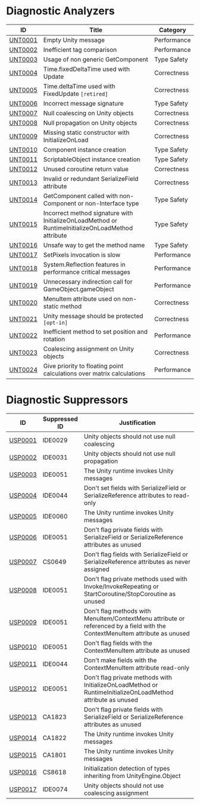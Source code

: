 # Diagnostic Analyzers

ID | Title | Category
---- | --- | --- |
[UNT0001](UNT0001.md) | Empty Unity message | Performance
[UNT0002](UNT0002.md) | Inefficient tag comparison | Performance
[UNT0003](UNT0003.md) | Usage of non generic GetComponent | Type Safety
[UNT0004](UNT0004.md) | Time.fixedDeltaTime used with Update | Correctness
[UNT0005](UNT0005.md) | Time.deltaTime used with FixedUpdate `[retired]` | Correctness
[UNT0006](UNT0006.md) | Incorrect message signature | Type Safety
[UNT0007](UNT0007.md) | Null coalescing on Unity objects | Correctness
[UNT0008](UNT0008.md) | Null propagation on Unity objects | Correctness
[UNT0009](UNT0009.md) | Missing static constructor with InitializeOnLoad | Correctness
[UNT0010](UNT0010.md) | Component instance creation | Type Safety
[UNT0011](UNT0011.md) | ScriptableObject instance creation | Type Safety
[UNT0012](UNT0012.md) | Unused coroutine return value | Correctness
[UNT0013](UNT0013.md) | Invalid or redundant SerializeField attribute | Correctness
[UNT0014](UNT0014.md) | GetComponent called with non-Component or non-Interface type | Type Safety
[UNT0015](UNT0015.md) | Incorrect method signature with InitializeOnLoadMethod or RuntimeInitializeOnLoadMethod attribute | Type Safety
[UNT0016](UNT0016.md) | Unsafe way to get the method name | Type Safety
[UNT0017](UNT0017.md) | SetPixels invocation is slow | Performance
[UNT0018](UNT0018.md) | System.Reflection features in performance critical messages | Performance
[UNT0019](UNT0019.md) | Unnecessary indirection call for GameObject.gameObject | Performance
[UNT0020](UNT0020.md) | MenuItem attribute used on non-static method | Correctness
[UNT0021](UNT0021.md) | Unity message should be protected `[opt-in]` | Correctness
[UNT0022](UNT0022.md) | Inefficient method to set position and rotation | Performance
[UNT0023](UNT0023.md) | Coalescing assignment on Unity objects | Correctness
[UNT0024](UNT0024.md) | Give priority to floating point calculations over matrix calculations | Performance

# Diagnostic Suppressors

ID | Suppressed ID | Justification
---- | --- | --- |
[USP0001](USP0001.md) | IDE0029 | Unity objects should not use null coalescing
[USP0002](USP0002.md) | IDE0031 | Unity objects should not use null propagation
[USP0003](USP0003.md) | IDE0051 | The Unity runtime invokes Unity messages
[USP0004](USP0004.md) | IDE0044 | Don't set fields with SerializeField or SerializeReference attributes to read-only
[USP0005](USP0005.md) | IDE0060 | The Unity runtime invokes Unity messages
[USP0006](USP0006.md) | IDE0051 | Don't flag private fields with SerializeField or SerializeReference attributes as unused
[USP0007](USP0007.md) | CS0649 | Don't flag fields with SerializeField or SerializeReference attributes as never assigned
[USP0008](USP0008.md) | IDE0051 | Don't flag private methods used with Invoke/InvokeRepeating or StartCoroutine/StopCoroutine as unused
[USP0009](USP0009.md) | IDE0051 | Don't flag methods with MenuItem/ContextMenu attribute or referenced by a field with the ContextMenuItem attribute as unused
[USP0010](USP0010.md) | IDE0051 | Don't flag fields with the ContextMenuItem attribute as unused
[USP0011](USP0011.md) | IDE0044 | Don't make fields with the ContextMenuItem attribute read-only
[USP0012](USP0012.md) | IDE0051 | Don't flag private methods with InitializeOnLoadMethod or RuntimeInitializeOnLoadMethod attribute as unused
[USP0013](USP0013.md) | CA1823 | Don't flag private fields with SerializeField or SerializeReference attributes as unused
[USP0014](USP0014.md) | CA1822 | The Unity runtime invokes Unity messages
[USP0015](USP0015.md) | CA1801 | The Unity runtime invokes Unity messages
[USP0016](USP0016.md) | CS8618 | Initialization detection of types inheriting from UnityEngine.Object
[USP0017](USP0017.md) | IDE0074 | Unity objects should not use coalescing assignment
